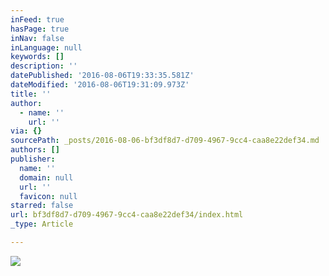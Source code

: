 ```yaml
---
inFeed: true
hasPage: true
inNav: false
inLanguage: null
keywords: []
description: ''
datePublished: '2016-08-06T19:33:35.581Z'
dateModified: '2016-08-06T19:31:09.973Z'
title: ''
author:
  - name: ''
    url: ''
via: {}
sourcePath: _posts/2016-08-06-bf3df8d7-d709-4967-9cc4-caa8e22def34.md
authors: []
publisher:
  name: ''
  domain: null
  url: ''
  favicon: null
starred: false
url: bf3df8d7-d709-4967-9cc4-caa8e22def34/index.html
_type: Article

---
```

![](https://the-grid-user-content.s3-us-west-2.amazonaws.com/29434ac6-2298-4248-93d5-882c3f5d5d63.png)